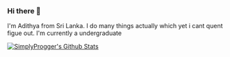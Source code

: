 ### Hi there 👋

I'm Adithya from Sri Lanka. I do many things actually which yet i cant quent figue out. I'm currently a undergraduate

[![SimplyProgger's Github Stats](https://enigmatic-harbor-42642.herokuapp.com/?name=ahiru60)](https://enigmatic-harbor-42642.herokuapp.com/?name=ahiru60)

<!--
**ahiru60/ahiru60** is a ✨ _special_ ✨ repository because its `README.md` (this file) appears on your GitHub profile.

Here are some ideas to get you started:

- 🔭 I’m currently working on ...
- 🌱 I’m currently learning ...
- 👯 I’m looking to collaborate on ...
- 🤔 I’m looking for help with ...
- 💬 Ask me about ...
- 📫 How to reach me: ...
- 😄 Pronouns: ...
- ⚡ Fun fact: ...
-->

